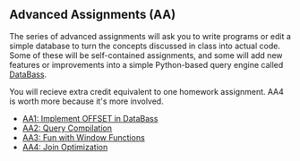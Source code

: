 ## Advanced Assignments (AA)

The series of advanced assignments will ask you to write programs or edit a simple database to turn the concepts discussed in class into actual code.  Some of these will be self-contained assignments, and some will add new features or improvements into a simple Python-based query engine called  [DataBass](https://www.github.com/w4111/databass-public).

You will recieve extra credit equivalent to one homework assignment.  AA4 is worth more because it's more involved.

* [AA1: Implement OFFSET in DataBass](./aa1.md)
* [AA2: Query Compilation](./databass/compile.md)
* [AA3: Fun with Window Functions](./window.md)
* [AA4: Join Optimization](./aa4.md)
